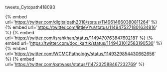 tweets_Cytopath418093

{% embed url='https://twitter.com/digitalpath2018/status/1149614660380811264' %}
{% embed url='https://twitter.com/littleVYu/status/1149475271801634816' %}
{% embed url='https://twitter.com/israhkhan/status/1149470763847602181' %}
{% embed url='https://twitter.com/doc_kartik/status/1149431012583190530' %}
{% embed url='https://twitter.com/WCMCPathology/status/1149329854430662656' %}
{% embed url='https://twitter.com/patwass/status/1147232588467232769' %}
